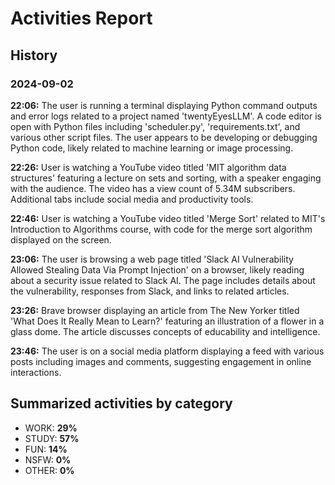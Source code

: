 # Activities Report

## History

### 2024-09-02

**22:06:** The user is running a terminal displaying Python command outputs and error logs related to a project named 'twentyEyesLLM'. A code editor is open with Python files including 'scheduler.py', 'requirements.txt', and various other script files. The user appears to be developing or debugging Python code, likely related to machine learning or image processing.

**22:26:** User is watching a YouTube video titled 'MIT algorithm data structures' featuring a lecture on sets and sorting, with a speaker engaging with the audience. The video has a view count of 5.34M subscribers. Additional tabs include social media and productivity tools.

**22:46:** User is watching a YouTube video titled 'Merge Sort' related to MIT's Introduction to Algorithms course, with code for the merge sort algorithm displayed on the screen.

**23:06:** The user is browsing a web page titled 'Slack AI Vulnerability Allowed Stealing Data Via Prompt Injection' on a browser, likely reading about a security issue related to Slack AI. The page includes details about the vulnerability, responses from Slack, and links to related articles.

**23:26:** Brave browser displaying an article from The New Yorker titled 'What Does It Really Mean to Learn?' featuring an illustration of a flower in a glass dome. The article discusses concepts of educability and intelligence.

**23:46:** The user is on a social media platform displaying a feed with various posts including images and comments, suggesting engagement in online interactions.

## Summarized activities by category

- WORK: **29%**
- STUDY: **57%**
- FUN: **14%**
- NSFW: **0%**
- OTHER: **0%**